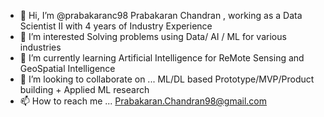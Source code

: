 - 👋 Hi, I’m @prabakaranc98 Prabakaran Chandran , working as a Data Scientist II with 4 years of Industry Experience
- 👀 I’m interested Solving problems using Data/ AI / ML for various industries 
- 🌱 I’m currently learning Artificial Intelligence for ReMote Sensing and GeoSpatial Intelligence
- 💞️ I’m looking to collaborate on ... ML/DL based Prototype/MVP/Product building + Applied ML research
- 📫 How to reach me ... Prabakaran.Chandran98@gmail.com

<!---
prabakaranc98/prabakaranc98 is a ✨ special ✨ repository because its `README.md` (this file) appears on your GitHub profile.
You can click the Preview link to take a look at your changes.
--->
